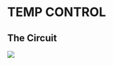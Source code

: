 # TEMP CONTROL

<h2>The Circuit</h2>
<img src="https://user-images.githubusercontent.com/61319952/182947464-2c9959aa-7ff2-4be3-abcc-f20d58aa25a4.jpg">

